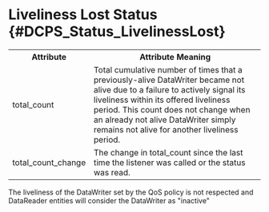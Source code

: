 Liveliness Lost Status              {#DCPS_Status_LivelinessLost}
======================


<table>
    <tr>
        <th>Attribute</th>
        <th>Attribute Meaning</th>
    </tr>
    <tr>
        <td>total_count</td>
        <td>Total cumulative number of times that a previously-alive DataWriter
            became not alive due to a failure to actively signal its liveliness within
            its offered liveliness period. This count does not change when an
            already not alive DataWriter simply remains not alive for another
            liveliness period.</td>
    </tr>
    <tr>
        <td>total_count_change</td>
        <td>The change in total_count since the last time the listener was called or
            the status was read.</td>
    </tr>
</table>

The liveliness of the DataWriter set by the QoS policy is not respected and DataReader entities will consider
the DataWriter as "inactive"
